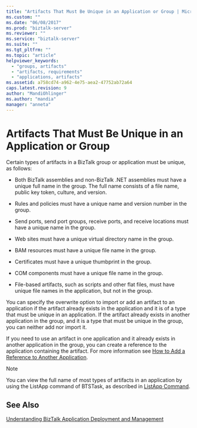 ```yaml
---
title: "Artifacts That Must Be Unique in an Application or Group | Microsoft Docs"
ms.custom: ""
ms.date: "06/08/2017"
ms.prod: "biztalk-server"
ms.reviewer: ""
ms.service: "biztalk-server"
ms.suite: ""
ms.tgt_pltfrm: ""
ms.topic: "article"
helpviewer_keywords: 
  - "groups, artifacts"
  - "artifacts, requirements"
  - "applications, artifacts"
ms.assetid: a758cd74-a962-4e75-aea2-47752ab72a64
caps.latest.revision: 9
author: "MandiOhlinger"
ms.author: "mandia"
manager: "anneta"
---
```

# Artifacts That Must Be Unique in an Application or Group
Certain types of artifacts in a BizTalk group or application must be unique, as follows:  
  
-   Both BizTalk assemblies and non-BizTalk .NET assemblies must have a unique full name in the group. The full name consists of a file name, public key token, culture, and version.  
  
-   Rules and policies must have a unique name and version number in the group.  
  
-   Send ports, send port groups, receive ports, and receive locations must have a unique name in the group.  
  
-   Web sites must have a unique virtual directory name in the group.  
  
-   BAM resources must have a unique file name in the group.  
  
-   Certificates must have a unique thumbprint in the group.  
  
-   COM components must have a unique file name in the group.  
  
-   File-based artifacts, such as scripts and other flat files, must have unique file names in the application, but not in the group.  
  
 You can specify the overwrite option to import or add an artifact to an application if the artifact already exists in the application and it is of a type that must be unique in an application. If the artifact already exists in another application in the group, and it is a type that must be unique in the group, you can neither add nor import it.  
  
 If you need to use an artifact in one application and it already exists in another application in the group, you can create a reference to the application containing the artifact. For more information see [How to Add a Reference to Another Application](../core/how-to-add-a-reference-to-another-application.md).  
  
> [!NOTE]
>  You can view the full name of most types of artifacts in an application by using the ListApp command of BTSTask, as described in [ListApp Command](../core/listapp-command.md).  
  
## See Also  
 [Understanding BizTalk Application Deployment and Management](../core/understanding-biztalk-application-deployment-and-management.md)